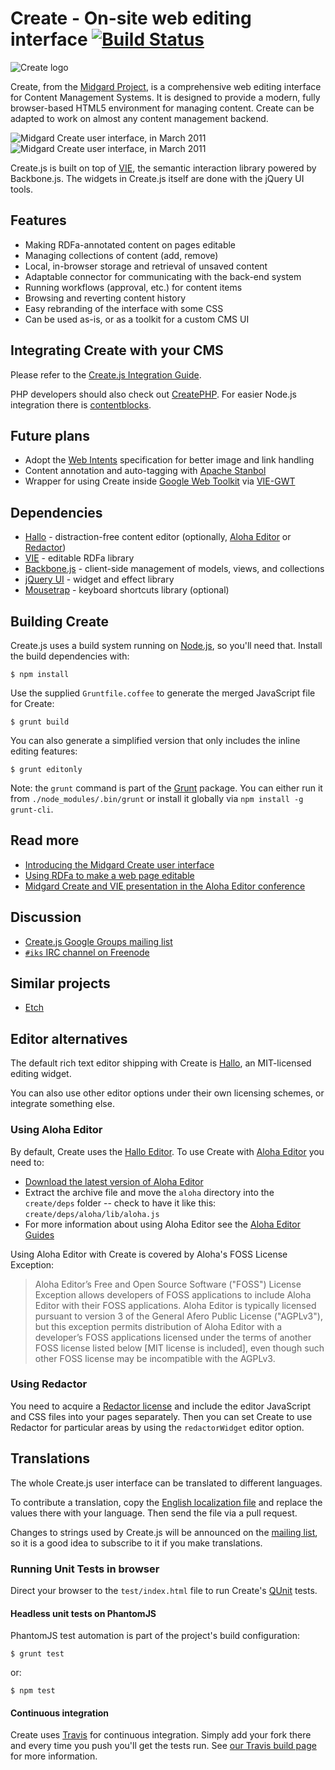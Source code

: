 Create - On-site web editing interface [![Build Status](https://secure.travis-ci.org/bergie/create.png)](http://travis-ci.org/bergie/create)
======================================

![Create logo](https://github.com/bergie/create/raw/master/design/create.png)

Create, from the [Midgard Project](http://www.midgard-project.org/), is a comprehensive web editing interface for Content Management Systems. It is designed to provide a modern, fully browser-based HTML5 environment for managing content. Create can be adapted to work on almost any content management backend.

![Midgard Create user interface, in March 2011](http://bergie.iki.fi/files/1e045994d03c25e459911e0ab235550c1aac901c901_midgardcreate-enter-edit-state-small.png) ![Midgard Create user interface, in March 2011](http://bergie.iki.fi/files/1e04599abfee694459911e0bf1021b4fddbed1bed1b_midgardcreate-save-transition-small.png)

Create.js is built on top of [VIE](http://viejs.org), the semantic interaction library powered by Backbone.js. The widgets in Create.js itself are done with the jQuery UI tools.

## Features

* Making RDFa-annotated content on pages editable
* Managing collections of content (add, remove)
* Local, in-browser storage and retrieval of unsaved content
* Adaptable connector for communicating with the back-end system
* Running workflows (approval, etc.) for content items
* Browsing and reverting content history
* Easy rebranding of the interface with some CSS
* Can be used as-is, or as a toolkit for a custom CMS UI

## Integrating Create with your CMS

Please refer to the [Create.js Integration Guide](http://createjs.org/guide/).

PHP developers should also check out [CreatePHP](https://github.com/flack/createphp). For easier Node.js integration there is [contentblocks](https://github.com/primaryobjects/contentblocks).

## Future plans

* Adopt the [Web Intents](http://webintents.org/) specification for better image and link handling
* Content annotation and auto-tagging with [Apache Stanbol](http://incubator.apache.org/stanbol/)
* Wrapper for using Create inside [Google Web Toolkit](http://code.google.com/webtoolkit/) via [VIE-GWT](https://github.com/alkacon/vie-gwt)

## Dependencies

* [Hallo](http://bergie.github.com/hallo/) - distraction-free content editor (optionally, [Aloha Editor](http://aloha-editor.org/) or [Redactor](http://redactorjs.com/))
* [VIE](https://github.com/bergie/vie) - editable RDFa library
* [Backbone.js](http://documentcloud.github.com/backbone/) - client-side management of models, views, and collections
* [jQuery UI](http://jqueryui.com/) - widget and effect library
* [Mousetrap](http://craig.is/killing/mice) - keyboard shortcuts library (optional)

## Building Create

Create.js uses a build system running on [Node.js](http://nodejs.org/), so you'll need that. Install the build dependencies with:

    $ npm install

Use the supplied `Gruntfile.coffee` to generate the merged JavaScript file for Create:

    $ grunt build

You can also generate a simplified version that only includes the inline editing features:

    $ grunt editonly

Note: the `grunt` command is part of the [Grunt](http://gruntjs.com) package. You can either run it from `./node_modules/.bin/grunt` or install it globally via `npm install -g grunt-cli`.

## Read more

* [Introducing the Midgard Create user interface](http://bergie.iki.fi/blog/introducing_the_midgard_create_user_interface/)
* [Using RDFa to make a web page editable](http://bergie.iki.fi/blog/using_rdfa_to_make_a_web_page_editable/)
* [Midgard Create and VIE presentation in the Aloha Editor conference](http://bergie.iki.fi/blog/midgard_create_and_vie_in_the_aloha_editor_conference/)

## Discussion

* [Create.js Google Groups mailing list](http://groups.google.com/group/createjs)
* [`#iks` IRC channel on Freenode](irc://irc.freenode.net/iks)

## Similar projects

* [Etch](http://etchjs.com/)

## Editor alternatives

The default rich text editor shipping with Create is [Hallo](http://hallojs.org/), an MIT-licensed editing widget.

You can also use other editor options under their own licensing schemes, or integrate something else.

### Using Aloha Editor

By default, Create uses the [Hallo Editor](http://bergie.github.com/hallo/). To use Create with [Aloha Editor](http://aloha-editor.org/) you need to:

* [Download the latest version of Aloha Editor](http://aloha-editor.org/builds/development/latest.zip)
* Extract the archive file and move the `aloha` directory into the `create/deps` folder -- check to have it like this: `create/deps/aloha/lib/aloha.js`
* For more information about using Aloha Editor see the [Aloha Editor Guides](http://aloha-editor.org/builds/development/latest/doc/guides/output/)

Using Aloha Editor with Create is covered by Aloha's FOSS License Exception:

> Aloha Editor’s Free and Open Source Software ("FOSS") License Exception allows developers of FOSS applications to include Aloha Editor with their FOSS applications. Aloha Editor is typically licensed pursuant to version 3 of the General Afero Public License ("AGPLv3"), but this exception permits distribution of Aloha Editor with a developer’s FOSS applications licensed under the terms of another FOSS license listed below [MIT license is included], even though such other FOSS license may be incompatible with the AGPLv3.

### Using Redactor

You need to acquire a [Redactor license](http://redactorjs.com/license/) and include the editor JavaScript and CSS files into your pages separately. Then you can set Create to use Redactor for particular areas by using the `redactorWidget` editor option.

## Translations

The whole Create.js user interface can be translated to different languages.

To contribute a translation, copy the [English localization file](https://github.com/bergie/create/blob/master/locale/en.js) and replace the values there with your language. Then send the file via a pull request.

Changes to strings used by Create.js will be announced on the [mailing list](http://groups.google.com/group/createjs), so it is a good idea to subscribe to it if you make translations.

### Running Unit Tests in browser

Direct your browser to the `test/index.html` file to run Create's [QUnit](http://docs.jquery.com/Qunit) tests.

#### Headless unit tests on PhantomJS

PhantomJS test automation is part of the project's build configuration:

    $ grunt test

or:

    $ npm test

#### Continuous integration

Create uses [Travis](http://travis-ci.org/) for continuous integration. Simply add your fork there and every time you push you'll get the tests run. See [our Travis build page](http://travis-ci.org/#!/bergie/create) for more information.
